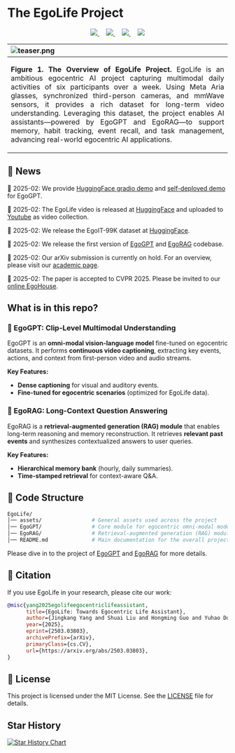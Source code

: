 # The EgoLife Project
<p align="center">
  <a href="" target='_blank'>
    <img src="https://img.shields.io/badge/Paper-CVPR2025-b31b1b?style=flat-square">
  </a>
  &nbsp;&nbsp;&nbsp;
  <a href="https://egolife-ai.github.io/" target='_blank'>
    <img src="https://img.shields.io/badge/Page-egolife--ai.github.io-228c22?style=flat-square">
  </a>
  &nbsp;&nbsp;&nbsp;
  <a href="https://huggingface.co/collections/lmms-lab/egolife-67c04574c2a9b64ab312c342" target='_blank'>
    <img src="https://img.shields.io/badge/Data-HuggingFace-FFD21E?style=flat-square">
  </a>
  &nbsp;&nbsp;&nbsp;
  <a href="https://github.com/egolife-ai/EgoLife" target='_blank'>
    <img src="https://hits.seeyoufarm.com/api/count/incr/badge.svg?url=https%3A%2F%2Fgithub.com%2Fegolife-ai%2FEgoLife&count_bg=%23FFA500&title_bg=%23555555&icon=&icon_color=%23E7E7E7&title=visitors&edge_flat=true">
  </a>
</p>

| ![teaser.png](assets/egolife_teaser.png) |
|:---|
| <p align="justify"><b>Figure 1. The Overview of EgoLife Project.</b> EgoLife is an ambitious egocentric AI project capturing multimodal daily activities of six participants over a week. Using Meta Aria glasses, synchronized third-person cameras, and mmWave sensors, it provides a rich dataset for long-term video understanding. Leveraging this dataset, the project enables AI assistants—powered by EgoGPT and EgoRAG—to support memory, habit tracking, event recall, and task management, advancing real-world egocentric AI applications.
</p>


## 🚀 News
🤹 2025-02: We provide [HuggingFace gradio demo]() and [self-deployed demo]() for EgoGPT.

🌟 2025-02: The EgoLife video is released at [HuggingFace](https://huggingface.co/datasets/lmms-lab/EgoLife) and uploaded to [Youtube](https://www.youtube.com/playlist?list=PLlweuFnfdo6F9Fu2Kyhc-kXu3qnaVsYOu) as video collection.

🌟 2025-02: We release the EgoIT-99K dataset at [HuggingFace](https://huggingface.co/collections/lmms-lab/egolife-67c04574c2a9b64ab312c342). 

🌟 2025-02: We release the first version of [EgoGPT](./EgoGPT/) and [EgoRAG](./EgoRAG/) codebase.

📖 2025-02: Our arXiv submission is currently on hold. For an overview, please visit our [academic page](https://egolife-ai.github.io/blog/).

🎉 2025-02: The paper is accepted to CVPR 2025. Please be invited to our [online EgoHouse](https://egolife-ai.github.io/).


## What is in this repo?
### 🧠 EgoGPT: Clip-Level Multimodal Understanding
EgoGPT is an **omni-modal vision-language model** fine-tuned on egocentric datasets. It performs **continuous video captioning**, extracting key events, actions, and context from first-person video and audio streams. 

**Key Features:**
- **Dense captioning** for visual and auditory events.
- **Fine-tuned for egocentric scenarios** (optimized for EgoLife data).

### 📖 EgoRAG: Long-Context Question Answering
EgoRAG is a **retrieval-augmented generation (RAG) module** that enables long-term reasoning and memory reconstruction. It retrieves **relevant past events** and synthesizes contextualized answers to user queries.

**Key Features:**
- **Hierarchical memory bank** (hourly, daily summaries).
- **Time-stamped retrieval** for context-aware Q&A.


## 📂 Code Structure
```bash
EgoLife/
│── assets/                # General assets used across the project
│── EgoGPT/                # Core module for egocentric omni-modal model
│── EgoRAG/                # Retrieval-augmented generation (RAG) module
│── README.md              # Main documentation for the overall project
```
Please dive in to the project of [EgoGPT](./EgoGPT/) and [EgoRAG](./EgoRAG/) for more details.

## 📢 Citation

If you use EgoLife in your research, please cite our work:

```bibtex
@misc{yang2025egolifeegocentriclifeassistant,
      title={EgoLife: Towards Egocentric Life Assistant}, 
      author={Jingkang Yang and Shuai Liu and Hongming Guo and Yuhao Dong and Xiamengwei Zhang and Sicheng Zhang and Pengyun Wang and Zitang Zhou and Binzhu Xie and Ziyue Wang and Bei Ouyang and Zhengyu Lin and Marco Cominelli and Zhongang Cai and Yuanhan Zhang and Peiyuan Zhang and Fangzhou Hong and Joerg Widmer and Francesco Gringoli and Lei Yang and Bo Li and Ziwei Liu},
      year={2025},
      eprint={2503.03803},
      archivePrefix={arXiv},
      primaryClass={cs.CV},
      url={https://arxiv.org/abs/2503.03803}, 
}
```

## 📝 License
This project is licensed under the MIT License. See the [LICENSE](LICENSE) file for details.

## Star History

[![Star History Chart](https://api.star-history.com/svg?repos=EvolvingLMMs-Lab/EgoLife&type=Date)](https://star-history.com/#EvolvingLMMs-Lab/EgoLife&Date)
